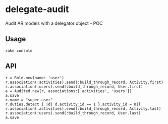# delegate-audit

Audit AR models with a delegator object - POC


## Usage
`rake console`


## API
```
r = Role.new(name: 'user')
r.association(:activities).send(:build_through_record, Activity.first)
r.association(:users).send(:build_through_record, User.first)
a = Audited.new(r, associations:['activities', 'users'])
a.save
r.name = "super-user"
r.duties.detect { |d| d.activity_id == 1 }.activity_id = nil
r.association(:activities).send(:build_through_record, Activity.last)
r.association(:users).send(:build_through_record, User.last)
a.save
```
